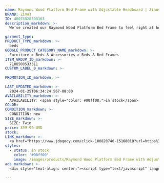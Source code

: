 ```yaml
---
name: Raymond Wood Platform Bed Frame with Adjustable Headboard | Zinus Twin
BRAND: Zinus
ID: 40078828503103
description_markdown: >-
  We’ve created our Raymond Wood Platform Bed Frame to feel right at home as the focal point in your suite or guest room. This foundation features a modern spin on classic mid-century design, accentuated by its gold tapered legs, deep brown wood tone and of course, an exquisite, adjustable headboard that can be customized during assembly to suit the height of your existing mattress perfectly.

garment_type:
PRODUCT_TYPE_markdown: >-
  beds
GOOGLE_PRODUCT_CATEGORY_NAME_markdown: >-
  Furniture > Beds & Accessories > Beds & Bed Frames
ITEM_GROUP_ID_markdown: >-
  7180500533311
CUSTOM_LABEL_0_markdown: >-
  
PROMOTION_ID_markdown: >-
  
LAST_UPDATED_markdown: >-
  2024-01-25T06:34:24.567-08:00
AVAILABILITY_markdown: >-
  AVAILABILITY: <span style="color: #00ff00;">in stock</span>
COLOR:
CONDITION_markdown: >-
  CONDITION: new
SIZE_markdown: >-
  SIZE: Twin
price: 399.99 USD
stock: 
LINK_markdown: >-
  <a href="https://www.jdoqocy.com/click-100820740-15168018?url=https%3A%2F%2Fwww.zinus.com%2Fproducts%2Fraymond-wood-platform-bed-frame-with-adjustable-headboard%3Fvariant%3D40078828503103" target="_blank" style="display: inline-block; padding: 10px 20px; font-size: 16px; text-align: center; text-decoration: none; cursor: pointer; border: 1px solid #3498db; color: #3498db; background-color: #fff; border-radius: 5px; transition: background-color 0.3s;">Go to Product</a>
styles:
  - status: in stock
    color: '#00ff00'
    image: /images/products/Raymond Wood Platform Bed Frame with Adjustable Headboard _ Zinus Twin/1_RaymondWoodPlatformBedFrameWithAdjustableHeadboardHeight.jpg
ads_markdown: >-
  <div style="text-align: center;"><script type="text/javascript" language="javascript" src="https://www.anrdoezrs.net/placeholder-52386842?target=_top&mouseover=N"></script></div>

---
```

